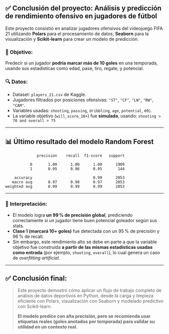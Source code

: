 ## ✅ **Conclusión del proyecto: Análisis y predicción de rendimiento ofensivo en jugadores de fútbol**

Este proyecto consistió en analizar jugadores ofensivos del videojuego FIFA 21 utilizando **Polars** para el procesamiento de datos, **Seaborn** para la visualización y **Scikit-learn** para crear un modelo de predicción.

### 📌 Objetivo:

Predecir si un jugador **podría marcar más de 10 goles** en una temporada, usando sus estadísticas como edad, pase, tiro, regate, y potencial.

### 🔍 Datos:

* Dataset: `players_21.csv` de Kaggle.
* Jugadores filtrados por posiciones ofensivas: `"ST"`, `"CF"`, `"LW"`, `"RW"`, `"CAM"`.
* Variables usadas: `shooting`, `passing`, `dribbling`, `age`, `potential`, etc.
* La variable objetivo (`will_score_10+`) fue **simulada**, usando:
  `shooting > 70 and overall > 75`

---

## 📊 **Último resultado del modelo Random Forest**

```
              precision    recall  f1-score   support

           0       1.00      1.00      1.00      1909
           1       0.95      0.96      0.95       144

    accuracy                           0.99      2053
   macro avg       0.97      0.98      0.97      2053
weighted avg       0.99      0.99      0.99      2053
```

---

### 🧠 Interpretación:

* El modelo logra **un 99 % de precisión global**, prediciendo correctamente si un jugador tiene buen potencial goleador según sus stats.
* **Clase 1 (marcará 10+ goles)** fue detectada con un 95 % de precisión y 96 % de recall.
* Sin embargo, este rendimiento alto se debe en parte a que la variable objetivo fue construida **a partir de las mismas estadísticas usadas como entrada** (por ejemplo, `shooting`, `overall`), lo cual genera un caso de *overfitting artificial*.

---

## ✅ Conclusión final:

> Este proyecto demostró cómo aplicar un flujo de trabajo completo de análisis de datos deportivos en Python, desde la carga y limpieza eficiente con Polars, visualización con Seaborn y modelado predictivo con Scikit-learn.
>
> **El modelo predice con alta precisión, pero se recomienda usar etiquetas reales (goles anotados por temporada) para validar su utilidad en un contexto real.**
